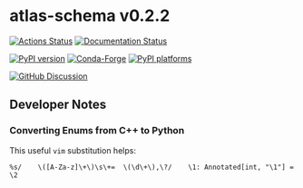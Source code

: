 # atlas-schema v0.2.2

[![Actions Status][actions-badge]][actions-link]
[![Documentation Status][rtd-badge]][rtd-link]

[![PyPI version][pypi-version]][pypi-link]
[![Conda-Forge][conda-badge]][conda-link]
[![PyPI platforms][pypi-platforms]][pypi-link]

[![GitHub Discussion][github-discussions-badge]][github-discussions-link]

<!-- SPHINX-START -->

<!-- prettier-ignore-start -->
[actions-badge]:            https://github.com/scipp-atlas/atlas-schema/workflows/CI/badge.svg
[actions-link]:             https://github.com/scipp-atlas/atlas-schema/actions
[conda-badge]:              https://img.shields.io/conda/vn/conda-forge/atlas-schema
[conda-link]:               https://github.com/conda-forge/atlas-schema-feedstock
[github-discussions-badge]: https://img.shields.io/static/v1?label=Discussions&message=Ask&color=blue&logo=github
[github-discussions-link]:  https://github.com/scipp-atlas/atlas-schema/discussions
[pypi-link]:                https://pypi.org/project/atlas-schema/
[pypi-platforms]:           https://img.shields.io/pypi/pyversions/atlas-schema
[pypi-version]:             https://img.shields.io/pypi/v/atlas-schema
[rtd-badge]:                https://readthedocs.org/projects/atlas-schema/badge/?version=latest
[rtd-link]:                 https://atlas-schema.readthedocs.io/en/latest/?badge=latest

<!-- prettier-ignore-end -->

## Developer Notes

### Converting Enums from C++ to Python

This useful `vim` substitution helps:

```
%s/    \([A-Za-z]\+\)\s\+=  \(\d\+\),\?/    \1: Annotated[int, "\1"] = \2
```
